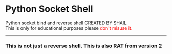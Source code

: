 # Python Socket Shell
Python socket bind and reverse shell CREATED BY SHAIL.<br>
This is only for educational purposes please <font color="red">don't misuse it.</font>
<hr>
<h3>This is not just a reverse shell. This is also RAT from version 2</h3>
